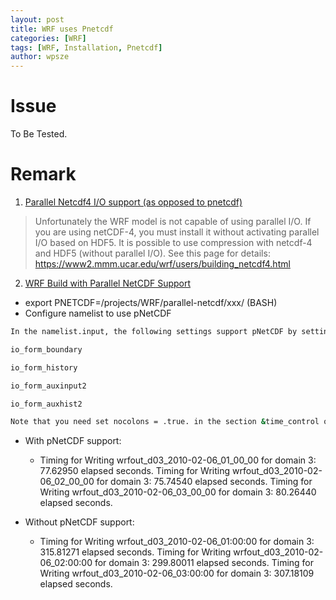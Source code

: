 ```yaml
---
layout: post
title: WRF uses Pnetcdf
categories: [WRF]
tags: [WRF, Installation, Pnetcdf]
author: wpsze
---
```


# Issue

To Be Tested.

# Remark

1. [Parallel Netcdf4 I/O support (as opposed to pnetcdf)](https://forum.mmm.ucar.edu/threads/parallel-netcdf4-i-o-support-as-opposed-to-pnetcdf.9509/)
> Unfortunately the WRF model is not capable of using parallel I/O. If you are using netCDF-4, you must install it without activating parallel I/O based on HDF5. It is possible to use compression with netcdf-4 and HDF5 (without parallel I/O). See this page for details:
https://www2.mmm.ucar.edu/wrf/users/building_netcdf4.html

2. [WRF Build with Parallel NetCDF Support](http://climate-cms.wikis.unsw.edu.au/WRF_Build_with_Parallel_NetCDF_Support)
-  export PNETCDF=/projects/WRF/parallel-netcdf/xxx/ (BASH)
-  Configure namelist to use pNetCDF

```sh
In the namelist.input, the following settings support pNetCDF by setting value to 11:

io_form_boundary

io_form_history

io_form_auxinput2

io_form_auxhist2

Note that you need set nocolons = .true. in the section &time_control of namelist.input
```

- With pNetCDF support:

    - Timing for Writing wrfout_d03_2010-02-06_01_00_00 for domain 3: 77.62950 elapsed seconds. Timing for Writing wrfout_d03_2010-02-06_02_00_00 for domain 3: 75.74540 elapsed seconds. Timing for Writing wrfout_d03_2010-02-06_03_00_00 for domain 3: 80.26440 elapsed seconds.

- Without pNetCDF support:
    - Timing for Writing wrfout_d03_2010-02-06_01:00:00 for domain 3: 315.81271 elapsed seconds. Timing for Writing wrfout_d03_2010-02-06_02:00:00 for domain 3: 299.80011 elapsed seconds. Timing for Writing wrfout_d03_2010-02-06_03:00:00 for domain 3: 307.18109 elapsed seconds.
